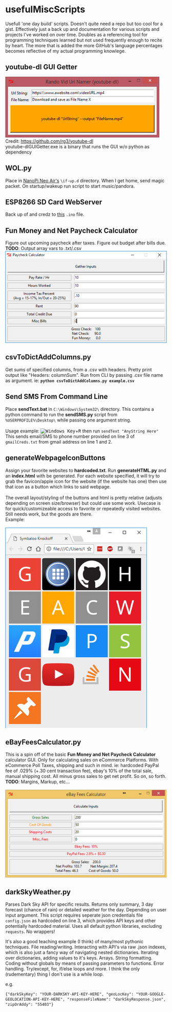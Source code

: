 # usefulMiscScripts
Usefull 'one day build' scripts. Doesn't quite need a repo but too cool for a gist. Effectively just a back up and documentation for various scripts and projects I've worked on over time. Doubles as a referencing tool for programming techniques learned but not used frequently enough to recite by heart. The more that is added the more GitHub's language percentages becomes reflective of my actual programming knowlege.

## youtube-dl GUI Getter
<a href='https://github.com/BiTinerary/usefulMiscScripts/blob/master/youtube-dlGUIGetter.py'><img src="https://github.com/BiTinerary/usefulMiscScripts/blob/master/zPics/youtube-dlGuiGetter.png"></a><br>
Credit: <a href='https://github.com/rg3/youtube-dl'>https://github.com/rg3/youtube-dl</a><br>
youtube-dlGUIGetter.exe is a binary that runs the GUI w/o python as dependency

## WOL.py
Place in <a href='http://www.friendlyarm.com/index.php?route=product/product&path=69&product_id=151'>NanoPi Neo Air's</a> `\if-up.d` directory. When I get home, send magic packet. On startup/wakeup run script to start music/pandora.

## ESP8266 SD Card WebServer
Back up of and credz to <a href='https://github.com/esp8266/Arduino/blob/master/libraries/ESP8266WebServer/examples/SDWebServer/SDWebServer.ino'>this</a> `.ino` file.

## Fun Money and Net Paycheck Calculator
Figure out upcoming paycheck after taxes. Figure out budget after bills due. **TODO**: Output array vars to .txt/.csv
<a href='https://github.com/BiTinerary/usefulMiscScripts/blob/master/funMoneyPayCheckCalc.py'><img src='https://github.com/BiTinerary/usefulMiscScripts/blob/master/zPics/funMoneyCalc.png'></a>

## csvToDictAddColumns.py
Get sums of specified columns, from a .csv with headers. Pretty print output like "Headers: columnSum". Run from CLI by passing .csv file name as argument. ie: **`python csvToDictAddColumns.py example.csv`**

## Send SMS From Command Line
Place **sendText.bat** in `C:\Windows\System32\` directory. This contains a python command to run the **sendSMS.py** script from `%USERPROFILE%\Desktop\` while passing one argument string. <br><br>Usage example: <kbd>![Windows Key][oldwinlogo]</kbd>+<kbd>R</kbd> then run `sendText "AnyString Here"` This sends email/SMS to phone number provided on line 3 of `gmailCreds.txt` from gmail address on line 1 and 2.

[oldwinlogo]: http://i.stack.imgur.com/T0oPO.png

## generateWebpageIconButtons
Assign your favorite websites to **hardcoded.txt**. Run **generateHTML.py** and an **index.html** with be generated. For each website specified, it will try to grab the favicon/apple icon for the website (if the website has one) then use that icon as a button which links to said webpage.<br>
<br>
The overall layout/styling of the buttons and html is pretty relative (adjusts depending on screen size/browser) but could use some work. Usecase is for quick/customizeable access to favorite or repeatedly visited websites. Still needs work, but the goods are there.<br>
Example:<br>
<br>
<a href='https://github.com/BiTinerary/usefulMiscScripts/blob/master/generateWebpageIconButtons/generateHTML.py'><img src='https://github.com/BiTinerary/usefulMiscScripts/blob/master/zPics/generateQuickLaunchHomeButtons.png'></a>

## eBayFeesCalculator.py
This is a spin off of the basic **Fun Money and Net Paycheck Calculator** calculator GUI. Only for calculating sales on eCommerce Platforms. With eCommerce Poll Taxes, shipping and such in mind. ie: hardcoded PayPal fee of .029% (+.30 cent transaction fee), ebay's 10% of the total sale, manual shipping cost. All minus gross sales to get net profit. So on, so forth. <br>**TODO**: Margins, Markup, etc...<br>
<br>
<a href='https://github.com/BiTinerary/usefulMiscScripts/blob/master/eBayFeesCalculator.py'><img src='https://github.com/BiTinerary/usefulMiscScripts/blob/master/zPics/picEbayFees.png'></a>

## darkSkyWeather.py
Parses Dark Sky API for specific results. Returns only summary, 3 day forecast (chance of rain) or detailed weather for the day. Depending on user input argument. This script requires seperate json credentials file `config.json` as hardcoded on line 3, which provides API keys and other potentially hardcoded material. Uses all default python libraries, excluding `requests`. No wrappers!  
  
It's also a good teaching example (I think) of many/most pythonic techniques. File reading/writing. Interacting with API's via raw .json indexes, which is also just a fancy way of navigating nested dictionaries. Iterating over dictionaries, adding values to it's keys. Arrays. String formatting. Coding without globals by means of passing parameters to functions. Error handling. Try/except, for, if/else loops and more. I think the only (rudementary) thing I don't use is a while loop.

e.g. 
```
{"darkSkyKey": "YOUR-DARKSKY-API-KEY-HERE", "geoLocKey": "YOUR-GOOGLE-GEOLOCATION-API-KEY-HERE", "responseFileName": "darkSkyResponse.json", "zipOrAddy": "55403"}
```
